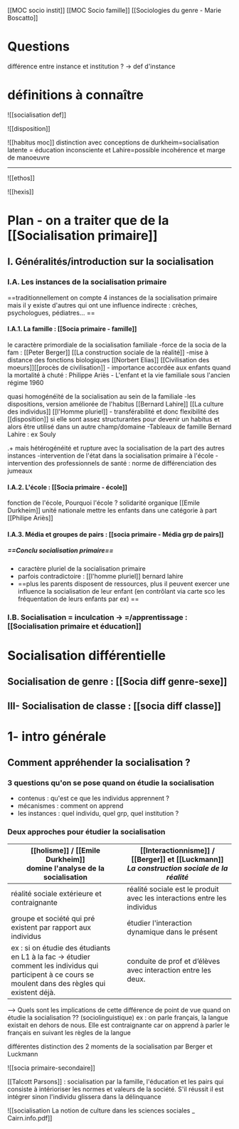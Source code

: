 
[[MOC socio instit]] [[MOC Socio famille]] 
[[Sociologies du genre - Marie Boscatto]]
# Questions
différence entre instance et institution ? -> def d'instance

# définitions à connaître
![[socialisation def]]

![[disposition]]

![[habitus moc]]
distinction avec conceptions de durkheim=socialisation latente = éducation inconsciente et Lahire=possible incohérence et marge de manoeuvre
***
![[ethos]]

![[hexis]]
# Plan - on a traiter que de la  [[Socialisation primaire]]
## I. Généralités/introduction sur la socialisation
### I.A. Les instances de la socialisation primaire
==traditionnellement on compte 4 instances de la socialisation primaire mais il y existe d'autres qui ont une influence indirecte : crèches, psychologues, pédiatres... ==
#### I.A.1. La famille : [[Socia primaire - famille]]
 le caractère primordiale de la socialisation familiale
	-force de la socia de la fam : [[Peter Berger]] [[La construction sociale de la réalité]]
	-mise à distance des fonctions biologiques [[Norbert Elias]] [[Civilisation des moeurs]][[procès de civilisation]]
	- importance accordée aux enfants quand la mortalité à chuté : Philippe Ariès - L'enfant et la vie familiale sous l'ancien régime 1960

 quasi homogénéïté de la socialisation au sein de la familiale
	-les dispositions, version améliorée de l'habitus [[Bernard Lahire]] [[La culture des individus]] [[l'Homme pluriel]] 
	- transférabilité et donc flexibilité des [[disposition]]  si elle sont assez structurantes pour devenir un habitus et alors être utilisé dans un autre champ/domaine
	-Tableaux de famille Bernard Lahire : ex Souly

.+ mais hétérogénéité et rupture avec la socialisation de la part des autres instances
	-intervention de l'état dans la socialisation primaire à l'école
	-intervention des professionnels de santé : norme de différenciation des jumeaux
#### I.A.2. L'école : [[Socia primaire - école]]
fonction de l'école, Pourquoi l'école ?
	solidarité organique [[Emile Durkheim]]
	unité nationale
	mettre les enfants dans une catégorie à part [[Philipe Ariès]]

#### I.A.3. Média et groupes de pairs : [[socia primaire -  Média grp de pairs]]

##### ==Conclu socialisation primaire==
- caractère pluriel de la socialisation primaire
- parfois contradictoire : [[l'homme pluriel]] bernard lahire
- ==plus les parents disposent de ressources, plus il peuvent exercer une influence la socialisation de leur enfant (en contrôlant via carte sco les fréquentation de leurs enfants par ex) ==

### I.B. Socialisation  = inculcation -> =/apprentissage : [[Socialisation primaire et éducation]]


# Socialisation différentielle
##  Socialisation de genre : [[Socia diff genre-sexe]]

## III- Socialisation de classe : [[socia diff classe]]


# 1- intro générale
## Comment appréhender la socialisation ?
### 3 questions qu'on se pose quand on étudie la socialisation
- contenus : qu'est ce que les individus apprennent ?
- mécanismes : comment on apprend
- les instances : quel individu, quel grp, quel institution ?

### Deux approches pour étudier la socialisation

| [[holisme]] / [[Emile Durkheim]] <br>domine l'analyse de la socialisation                                                                                                                         | [[Interactionnisme]] / [[Berger]] et [[Luckmann]] *La construction sociale de la réalité* |
| -------------------------------------------------------------------------------------------------------------------------------------------------------- | ----------------------------------------------------------------------------------------- |
| réalité sociale extérieure et contraignante                                                                                                              | réalité sociale est le produit avec les interactions entre les individus                  |
| groupe et société qui pré existent par rapport aux individus                                                                                             | étudier l'interaction dynamique dans le présent                                           |
| ex : si on étudie des étudiants en L1 à la fac -> étudier comment les individus qui participent à ce cours se moulent dans des règles qui existent déjà. | conduite de prof et d’élèves avec interaction entre les deux.                             |

--> Quels sont les implications de cette différence de point de vue quand on étudie la socialisation ??
(sociolinguistique)
ex : on parle français, la langue existait en dehors de nous. Elle est contraignante car on apprend à parler le français en suivant les règles de la langue

différentes distinction des 2 moments de la socialisation par Berger et Luckmann

![[socia primaire-secondaire]]

[[Talcott Parsons]] : socialisation par la famille, l'éducation et les pairs qui consiste à intérioriser les normes et valeurs de la société. S'il réussit il est intégrer sinon l'individu glissera dans la délinquance

![[socialisation La notion de culture dans les sciences sociales _ Cairn.info.pdf]]